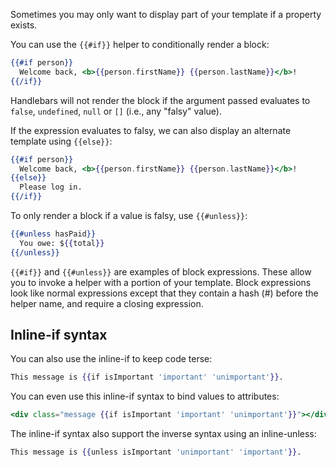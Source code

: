 Sometimes you may only want to display part of your template if a property
exists.

You can use the `{{#if}}` helper to conditionally render a block:

```handlebars
{{#if person}}
  Welcome back, <b>{{person.firstName}} {{person.lastName}}</b>!
{{/if}}
```

Handlebars will not render the block if the argument passed evaluates to
`false`, `undefined`, `null` or `[]` (i.e., any "falsy" value).

If the expression evaluates to falsy, we can also display an alternate template
using `{{else}}`:

```handlebars
{{#if person}}
  Welcome back, <b>{{person.firstName}} {{person.lastName}}</b>!
{{else}}
  Please log in.
{{/if}}
```

To only render a block if a value is falsy, use `{{#unless}}`:

```handlebars
{{#unless hasPaid}}
  You owe: ${{total}}
{{/unless}}
```

`{{#if}}` and `{{#unless}}` are examples of block expressions. These allow you
to invoke a helper with a portion of your template. Block expressions look like
normal expressions except that they contain a hash (#) before the helper name,
and require a closing expression.

## Inline-if syntax

You can also use the inline-if to keep code terse:

```handlebars
This message is {{if isImportant 'important' 'unimportant'}}.
```

You can even use this inline-if syntax to bind values to attributes:

```handlebars
<div class="message {{if isImportant 'important' 'unimportant'}}"></div>
```

The inline-if syntax also support the inverse syntax using an inline-unless:

```handlebars
This message is {{unless isImportant 'unimportant' 'important'}}.
```
